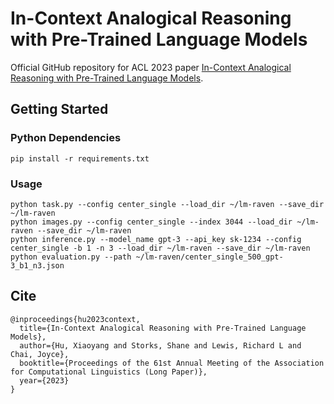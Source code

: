 # In-Context Analogical Reasoning with Pre-Trained Language Models

Official GitHub repository for ACL 2023 paper [In-Context Analogical Reasoning with Pre-Trained Language Models](https://arxiv.org/abs/2305.17626).

## Getting Started

### Python Dependencies

```
pip install -r requirements.txt
```

### Usage

```
python task.py --config center_single --load_dir ~/lm-raven --save_dir ~/lm-raven
python images.py --config center_single --index 3044 --load_dir ~/lm-raven --save_dir ~/lm-raven
python inference.py --model_name gpt-3 --api_key sk-1234 --config center_single -b 1 -n 3 --load_dir ~/lm-raven --save_dir ~/lm-raven
python evaluation.py --path ~/lm-raven/center_single_500_gpt-3_b1_n3.json
```

## Cite

```
@inproceedings{hu2023context,
  title={In-Context Analogical Reasoning with Pre-Trained Language Models},
  author={Hu, Xiaoyang and Storks, Shane and Lewis, Richard L and Chai, Joyce},
  booktitle={Proceedings of the 61st Annual Meeting of the Association for Computational Linguistics (Long Paper)},
  year={2023}
}
```
